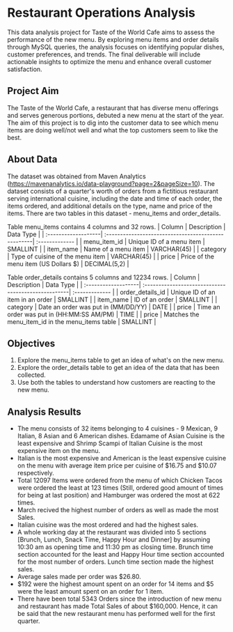 # Restaurant Operations Analysis

This data analysis project for Taste of the World Cafe aims to assess the performance of the new menu. By exploring menu items and order details through MySQL queries, the analysis focuses on identifying popular dishes, customer preferences, and trends. The final deliverable will include actionable insights to optimize the menu and enhance overall customer satisfaction.

## Project Aim

The Taste of the World Cafe, a restaurant that has diverse menu offerings and serves generous portions, debuted a new menu at the start of the year. The aim of this project is to dig into the customer data to see which menu items are doing well/not well and what the top customers seem to like the best.

## About Data

The dataset was obtained from Maven Analytics (https://mavenanalytics.io/data-playground?page=2&pageSize=10). The dataset consists of a quarter's worth of orders from a fictitious restaurant serving international cuisine, including the date and time of each order, the items ordered, and additional details on the type, name and price of the items. There are two tables in this dataset - menu_items and order_details. 

Table menu_items contains 4 columns and 32 rows.
| Column              | Description                                         | Data Type      |
| :-------------------| :---------------------------------------------------| :------------- |
| menu_item_id        | Unique ID of a menu item                            | SMALLINT       |
| item_name           | Name of a menu item                                 | VARCHAR(45)    |
| category            | Type of cuisine of the menu item                    | VARCHAR(45)    |
| price               | Price of the menu item (US Dollars $)               | DECIMAL(5,2)   |

Table order_details contains 5 columns and 12234 rows.
| Column              | Description                                         | Data Type      |
| :-------------------| :---------------------------------------------------| :------------- |
| order_details_id    | Unique ID of an item in an order                    | SMALLINT       |
| item_name           | ID of an order                                      | SMALLINT       |
| category            | Date an order was put in (MM/DD/YY)                 | DATE           |
| price               | Time an order was put in (HH:MM:SS AM/PM)           | TIME           |
| price               | Matches the menu_item_id in the menu_items table    | SMALLINT       |

## Objectives

1. Explore the menu_items table to get an idea of what's on the new menu.
2. Explore the order_details table to get an idea of the data that has been collected.
3. Use both the tables to understand how customers are reacting to the new menu.

## Analysis Results

- The menu consists of 32 items belonging to 4 cuisines - 9 Mexican, 9 Italian, 8 Asian and 6 American dishes. Edamame of Asian Cuisine is the least expensive and Shrimp Scampi of Italian Cuisine is the most expensive item on the menu.
- Italian is the most expensive and American is the least expensive cuisine on the menu with average item price per cuisine of $16.75 and $10.07 respectively.
- Total 12097 Items were ordered from the menu of which Chicken Tacos were ordered the least at 123 times (Still, ordered good amount of times for being at last position) and Hamburger was ordered the most at 622 times.
- March recived the highest number of orders as well as made the most Sales.
- Italian cuisine was the most ordered and had the highest sales.
- A whole working day at the restaurant was divided into 5 sections [Brunch, Lunch, Snack Time, Happy Hour and Dinner] by assuming 10:30 am as opening time and 11:30 pm as closing time. Brunch time section accounted for the least and Happy Hour time section accounted for the most number of orders. Lunch time section made the highest sales.
- Average sales made per order was $26.80.
- $192 were the highest amount spent on an order for 14 items and $5 were the least amount spent on an order for 1 item.
- There have been total 5343 Orders since the introduction of new menu and restaurant has made Total Sales of about $160,000. Hence, it can be said that the new restaurant menu has performed well for the first quarter.
